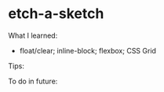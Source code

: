 # etch-a-sketch

What I learned:
- float/clear; inline-block; flexbox; CSS Grid

Tips:


To do in future:
